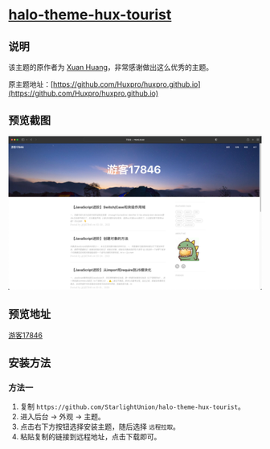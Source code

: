 <h1><a href="https://github.com/StarlightUnion/halo-theme-hux-tourist" target="_blank">halo-theme-hux-tourist</a></h1>

## 说明

该主题的原作者为 [Xuan Huang](https://github.com/huxpro)，非常感谢做出这么优秀的主题。

原主题地址：[https://github.com/Huxpro/huxpro.github.io](https://github.com/Huxpro/huxpro.github.io)

## 预览截图

![index](./screenshot.png)

## 预览地址

[游客17846](https://tourist17846.cn/)

## 安装方法

### 方法一

1. 复制 `https://github.com/StarlightUnion/halo-theme-hux-tourist`。
2. 进入后台 -> 外观 -> 主题。
3. 点击右下方按钮选择安装主题，随后选择 `远程拉取`。
4. 粘贴复制的链接到远程地址，点击下载即可。


